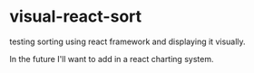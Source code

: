 # visual-react-sort
testing sorting using react framework and displaying it visually.

In the future I'll want to add in a react charting system.
